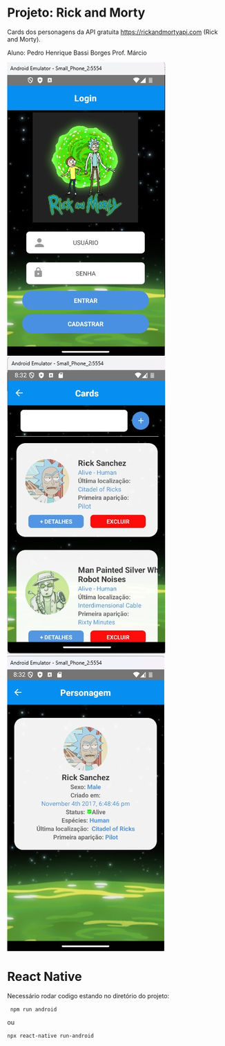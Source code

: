 # Projeto: Rick and Morty

Cards dos personagens da API  gratuita https://rickandmortyapi.com (Rick and Morty).

Aluno: Pedro Henrique Bassi Borges
Prof. Márcio

![enter image description here](https://raw.githubusercontent.com/gianfava/rickmorty/refs/heads/main/src/assets/01.jpg)
![enter image description here](https://raw.githubusercontent.com/gianfava/rickmorty/refs/heads/main/src/assets/02.jpg)
![enter image description here](https://raw.githubusercontent.com/gianfava/rickmorty/refs/heads/main/src/assets/03.jpg)
# React Native

Necessário rodar codigo estando no diretório do projeto:

     npm run android

ou 

    npx react-native run-android
